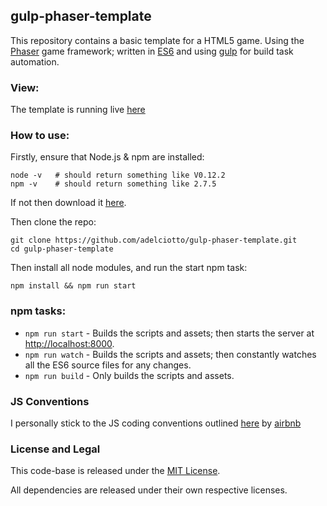 ## gulp-phaser-template

This repository contains a basic template for a HTML5 game. Using the [Phaser](http://phaser.io) game framework;
written in [ES6](https://babeljs.io/) and using [gulp](http://gulpjs.com/) for build task automation.

### View:

The template is running live [here](http://adelciotto.github.io/gulp-phaser-template/)

### How to use:

Firstly, ensure that Node.js & npm are installed:

```shell
node -v   # should return something like V0.12.2
npm -v    # should return something like 2.7.5
```
If not then download it [here](http://nodejs.org).

Then clone the repo:

```shell
git clone https://github.com/adelciotto/gulp-phaser-template.git
cd gulp-phaser-template
```

Then install all node modules, and run the start npm task:

```shell
npm install && npm run start
```

### npm tasks:

* ```npm run start``` - Builds the scripts and assets; then starts the server at [http://localhost:8000](http://localhost:8000).
* ```npm run watch``` - Builds the scripts and assets; then constantly watches all the ES6 source files for any changes.
* ```npm run build``` - Only builds the scripts and assets.

### JS Conventions

I personally stick to the JS coding conventions outlined [here](https://github.com/airbnb/javascript) by [airbnb](https://github.com/airbnb)

### License and Legal

This code-base is released under the [MIT License](http://opensource.org/licenses/MIT).

All dependencies are released under their own respective licenses.
